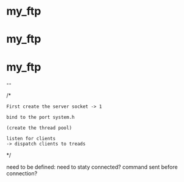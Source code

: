 # my_ftp
# my_ftp
# my_ftp


--

/*

    First create the server socket -> 1

    bind to the port system.h

    (create the thread pool)
    
    listen for clients
    -> dispatch clients to treads


*/

need to be defined:
    need to staty connected?
    command sent before connection? 